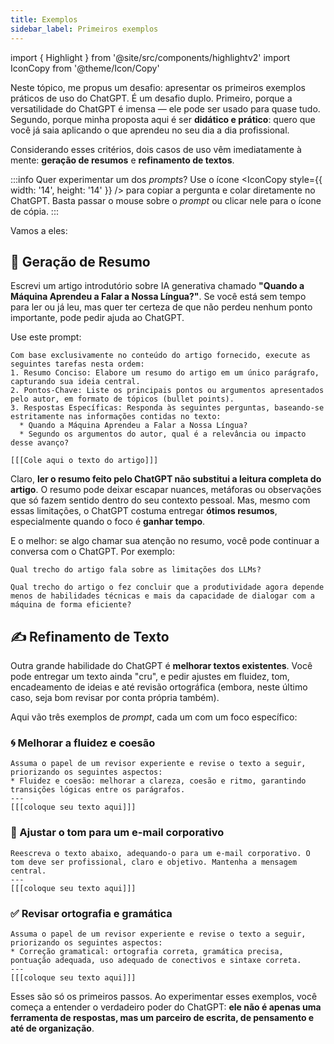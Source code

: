 ```yaml
---
title: Exemplos
sidebar_label: Primeiros exemplos
---
```

import { Highlight }  from '@site/src/components/highlightv2'
import IconCopy from '@theme/Icon/Copy'

Neste tópico, me propus um desafio: apresentar os primeiros exemplos práticos de uso do ChatGPT. É um desafio duplo. Primeiro, porque a versatilidade do ChatGPT é imensa — ele pode ser usado para quase tudo. Segundo, porque minha proposta aqui é ser **didático e prático**: quero que você já saia aplicando o que aprendeu no seu dia a dia profissional.

Considerando esses critérios, dois casos de uso vêm imediatamente à mente: **geração de resumos** e **refinamento de textos**.

:::info
Quer experimentar um dos <i>prompts</i>?
Use o ícone <IconCopy style={{ width: '14', height: '14' }} /> para copiar a pergunta e colar diretamente no ChatGPT. Basta passar o mouse sobre o <i>prompt</i> ou clicar nele para o ícone de cópia.
:::

Vamos a eles:

## 🧠 Geração de Resumo

Escrevi um artigo introdutório sobre IA generativa chamado **"Quando a Máquina Aprendeu a Falar a Nossa Língua?"**. Se você está sem tempo para ler ou já leu, mas quer ter certeza de que não perdeu nenhum ponto importante, pode pedir ajuda ao ChatGPT.

Use este prompt:

```
Com base exclusivamente no conteúdo do artigo fornecido, execute as seguintes tarefas nesta ordem:
1. Resumo Conciso: Elabore um resumo do artigo em um único parágrafo, capturando sua ideia central.
2. Pontos-Chave: Liste os principais pontos ou argumentos apresentados pelo autor, em formato de tópicos (bullet points).
3. Respostas Específicas: Responda às seguintes perguntas, baseando-se estritamente nas informações contidas no texto:
  * Quando a Máquina Aprendeu a Falar a Nossa Língua?
  * Segundo os argumentos do autor, qual é a relevância ou impacto desse avanço?

[[[Cole aqui o texto do artigo]]]
```

Claro, **ler o resumo feito pelo ChatGPT não substitui a leitura completa do artigo**. O resumo pode deixar escapar nuances, metáforas ou observações que só fazem sentido dentro do seu contexto pessoal. Mas, mesmo com essas limitações, o ChatGPT costuma entregar **ótimos resumos**, especialmente quando o foco é **ganhar tempo**.

E o melhor: se algo chamar sua atenção no resumo, você pode continuar a conversa com o ChatGPT. Por exemplo:

```
Qual trecho do artigo fala sobre as limitações dos LLMs?
```

```
Qual trecho do artigo o fez concluir que a produtividade agora depende menos de habilidades técnicas e mais da capacidade de dialogar com a máquina de forma eficiente?
```

## ✍️ Refinamento de Texto
Outra grande habilidade do ChatGPT é **melhorar textos existentes**. Você pode entregar um texto ainda "cru", e pedir ajustes em fluidez, tom, encadeamento de ideias e até revisão ortográfica (embora, neste último caso, seja bom revisar por conta própria também).

Aqui vão três exemplos de *prompt*, cada um com um foco específico:

### 🌀 Melhorar a fluidez e coesão

```
Assuma o papel de um revisor experiente e revise o texto a seguir, priorizando os seguintes aspectos:  
* Fluidez e coesão: melhorar a clareza, coesão e ritmo, garantindo transições lógicas entre os parágrafos.
---  
[[[coloque seu texto aqui]]]
```

### 💼 Ajustar o tom para um e-mail corporativo

```
Reescreva o texto abaixo, adequando-o para um e-mail corporativo. O tom deve ser profissional, claro e objetivo. Mantenha a mensagem central.
---  
[[[coloque seu texto aqui]]]
```

### ✅ Revisar ortografia e gramática

```
Assuma o papel de um revisor experiente e revise o texto a seguir, priorizando os seguintes aspectos:  
* Correção gramatical: ortografia correta, gramática precisa, pontuação adequada, uso adequado de conectivos e sintaxe correta.
---  
[[[coloque seu texto aqui]]]
```
Esses são só os primeiros passos. Ao experimentar esses exemplos, você começa a entender o verdadeiro poder do ChatGPT: **ele não é apenas uma ferramenta de respostas, mas um parceiro de escrita, de pensamento e até de organização**.
